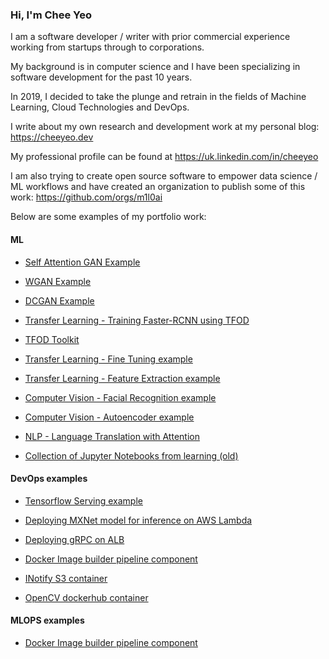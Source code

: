 ### Hi, I'm Chee Yeo


I am a software developer / writer with prior commercial experience working from startups through to corporations. 

My background is in computer science and I have been specializing in software development for the past 10 years.

In 2019, I decided to take the plunge and retrain in the fields of Machine Learning, Cloud Technologies and DevOps.

I write about my own research and development work at my personal blog: https://cheeyeo.dev

My professional profile can be found at https://uk.linkedin.com/in/cheeyeo


I am also trying to create open source software to empower data science / ML workflows and have created an organization to publish some of this work: https://github.com/orgs/m1l0ai


Below are some examples of my portfolio work:

#### ML

* [Self Attention GAN Example](https://github.com/cheeyeo/self_attention_gan)

* [WGAN Example](https://github.com/cheeyeo/tf_wgan)

* [DCGAN Example](https://github.com/cheeyeo/tf_dcgan)

* [Transfer Learning - Training Faster-RCNN using TFOD](https://github.com/cheeyeo/tfod_rcnn_example)

* [TFOD Toolkit](https://github.com/m1l0ai/m1l0-tfod)

* [Transfer Learning - Fine Tuning example](https://github.com/cheeyeo/transfer_learning_portfolio_example)

* [Transfer Learning - Feature Extraction example](https://github.com/cheeyeo/transfer_learning_portfolio_example_2)

* [Computer Vision - Facial Recognition example](https://github.com/cheeyeo/transfer_learning_portfolio_example_2)

* [Computer Vision - Autoencoder example](https://github.com/cheeyeo/content_based_image_retrieval_portfolio_example)

* [NLP - Language Translation with Attention](https://github.com/cheeyeo/neural-machine-translation)

* [Collection of Jupyter Notebooks from learning (old)](https://github.com/cheeyeo/Machine_learning_portfolio)


#### DevOps examples

* [Tensorflow Serving example](https://github.com/cheeyeo/tensorflow_serving_example)

* [Deploying MXNet model for inference on AWS Lambda](https://github.com/cheeyeo/mxnet_serverless_inference)

* [Deploying gRPC on ALB](https://github.com/cheeyeo/grpc_aws_alb_example)

* [Docker Image builder pipeline component](https://hub.docker.com/r/m1l0/imagebuilder)

* [INotify S3 container](https://hub.docker.com/r/m1l0/artifactsv2)

* [OpenCV dockerhub container](https://hub.docker.com/r/m1l0/opencv)


#### MLOPS examples

* [Docker Image builder pipeline component](https://github.com/m1l0ai/m1l0_image_builder)